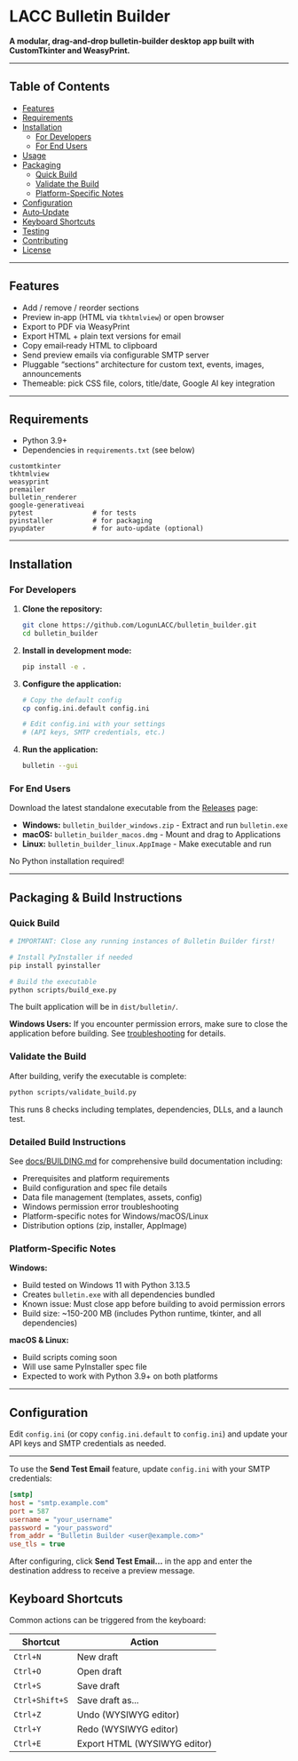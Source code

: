 # LACC Bulletin Builder

**A modular, drag‑and‑drop bulletin‑builder desktop app built with CustomTkinter and WeasyPrint.**

---

## Table of Contents

- [Features](#features)  
- [Requirements](#requirements)  
- [Installation](#installation)
  - [For Developers](#for-developers)
  - [For End Users](#for-end-users)
- [Usage](#usage)  
- [Packaging](#packaging--build-instructions)
  - [Quick Build](#quick-build)
  - [Validate the Build](#validate-the-build)
  - [Platform-Specific Notes](#platform-specific-notes)
- [Configuration](#configuration)
- [Auto‑Update](#auto‑update)
- [Keyboard Shortcuts](#keyboard-shortcuts)
- [Testing](#testing)
- [Contributing](#contributing)  
- [License](#license)  

---

## Features

- Add / remove / reorder sections  
- Preview in‑app (HTML via `tkhtmlview`) or open browser  
- Export to PDF via WeasyPrint
- Export HTML + plain text versions for email
- Copy email‑ready HTML to clipboard
- Send preview emails via configurable SMTP server
- Pluggable “sections” architecture for custom text, events, images, announcements
- Themeable: pick CSS file, colors, title/date, Google AI key integration

---

## Requirements

- Python 3.9+  
- Dependencies in `requirements.txt` (see below)  

```text
customtkinter
tkhtmlview
weasyprint
premailer
bulletin_renderer
google-generativeai
pytest               # for tests
pyinstaller          # for packaging
pyupdater            # for auto‑update (optional)

```

---

## Installation

### For Developers

1. **Clone the repository:**
   ```bash
   git clone https://github.com/LogunLACC/bulletin_builder.git
   cd bulletin_builder
   ```

2. **Install in development mode:**
   ```bash
   pip install -e .
   ```

3. **Configure the application:**
   ```bash
   # Copy the default config
   cp config.ini.default config.ini
   
   # Edit config.ini with your settings
   # (API keys, SMTP credentials, etc.)
   ```

4. **Run the application:**
   ```bash
   bulletin --gui
   ```

### For End Users

Download the latest standalone executable from the [Releases](https://github.com/LogunLACC/bulletin_builder/releases) page:

- **Windows:** `bulletin_builder_windows.zip` - Extract and run `bulletin.exe`
- **macOS:** `bulletin_builder_macos.dmg` - Mount and drag to Applications
- **Linux:** `bulletin_builder_linux.AppImage` - Make executable and run

No Python installation required!

---

## Packaging & Build Instructions

### Quick Build

```bash
# IMPORTANT: Close any running instances of Bulletin Builder first!

# Install PyInstaller if needed
pip install pyinstaller

# Build the executable
python scripts/build_exe.py
```

The built application will be in `dist/bulletin/`.

**Windows Users:** If you encounter permission errors, make sure to close the application before building. See [troubleshooting](docs/BUILDING.md#troubleshooting) for details.

### Validate the Build

After building, verify the executable is complete:

```bash
python scripts/validate_build.py
```

This runs 8 checks including templates, dependencies, DLLs, and a launch test.

### Detailed Build Instructions

See [docs/BUILDING.md](docs/BUILDING.md) for comprehensive build documentation including:
- Prerequisites and platform requirements
- Build configuration and spec file details
- Data file management (templates, assets, config)
- Windows permission error troubleshooting
- Platform-specific notes for Windows/macOS/Linux
- Distribution options (zip, installer, AppImage)

### Platform-Specific Notes

**Windows:**
- Build tested on Windows 11 with Python 3.13.5
- Creates `bulletin.exe` with all dependencies bundled
- Known issue: Must close app before building to avoid permission errors
- Build size: ~150-200 MB (includes Python runtime, tkinter, and all dependencies)

**macOS & Linux:**
- Build scripts coming soon
- Will use same PyInstaller spec file
- Expected to work with Python 3.9+ on both platforms

---

## Configuration

Edit `config.ini` (or copy `config.ini.default` to `config.ini`) and update your API keys and SMTP credentials as needed.

---

To use the **Send Test Email** feature, update `config.ini` with your SMTP credentials:

```ini
[smtp]
host = "smtp.example.com"
port = 587
username = "your_username"
password = "your_password"
from_addr = "Bulletin Builder <user@example.com>"
use_tls = true
```

After configuring, click **Send Test Email...** in the app and enter the destination address to receive a preview message.

## Keyboard Shortcuts

Common actions can be triggered from the keyboard:

| Shortcut | Action |
| -------- | ------ |
| `Ctrl+N` | New draft |
| `Ctrl+O` | Open draft |
| `Ctrl+S` | Save draft |
| `Ctrl+Shift+S` | Save draft as... |
| `Ctrl+Z` | Undo (WYSIWYG editor) |
| `Ctrl+Y` | Redo (WYSIWYG editor) |
| `Ctrl+E` | Export HTML (WYSIWYG editor) |

